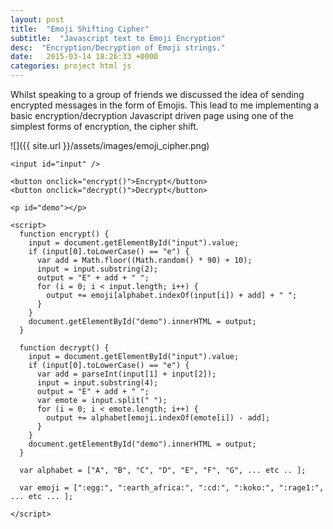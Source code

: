 ```yaml
---
layout: post
title:  "Emoji Shifting Cipher"
subtitle:  "Javascript text to Emoji Encryption"
desc:  "Encryption/Decryption of Emoji strings."
date:   2015-03-14 18:26:33 +0000
categories: project html js
---
```

Whilst speaking to a group of friends we discussed the idea of sending encrypted messages in the form of Emojis. This lead to me implementing a basic encryption/decryption Javascript driven page using one of the simplest forms of encryption, the cipher shift.

![]({{ site.url }}/assets/images/emoji_cipher.png)

```
<input id="input" />

<button onclick="encrypt()">Encrypt</button>
<button onclick="decrypt()">Decrypt</button>

<p id="demo"></p>

<script>
  function encrypt() {
    input = document.getElementById("input").value;
    if (input[0].toLowerCase() == "e") {
      var add = Math.floor((Math.random() * 90) + 10);
      input = input.substring(2);
      output = "E" + add + " ";
      for (i = 0; i < input.length; i++) {
        output += emoji[alphabet.indexOf(input[i]) + add] + " ";
      }
    }
    document.getElementById("demo").innerHTML = output;
  }

  function decrypt() {
    input = document.getElementById("input").value;
    if (input[0].toLowerCase() == "e") {
      var add = parseInt(input[1] + input[2]);
      input = input.substring(4);
      output = "E" + add + " ";
      var emote = input.split(" ");
      for (i = 0; i < emote.length; i++) {
        output += alphabet[emoji.indexOf(emote[i]) - add];
      }
    }
    document.getElementById("demo").innerHTML = output;
  }

  var alphabet = ["A", "B", "C", "D", "E", "F", "G", ... etc .. ];

  var emoji = [":egg:", ":earth_africa:", ":cd:", ":koko:", ":rage1:", ... etc ... ];

</script>

```
